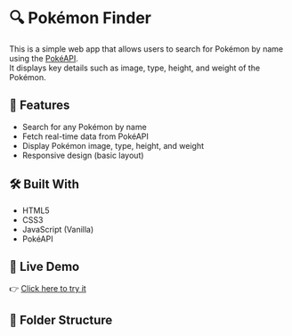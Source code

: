 # 🔍 Pokémon Finder

This is a simple web app that allows users to search for Pokémon by name using the [PokéAPI](https://pokeapi.co/).  
It displays key details such as image, type, height, and weight of the Pokémon.

## 🎯 Features
- Search for any Pokémon by name
- Fetch real-time data from PokéAPI
- Display Pokémon image, type, height, and weight
- Responsive design (basic layout)

## 🛠️ Built With
- HTML5
- CSS3
- JavaScript (Vanilla)
- PokéAPI

## 🚀 Live Demo
👉 [Click here to try it](https://pokemon-finder-dun.vercel.app/)

## 📂 Folder Structure

